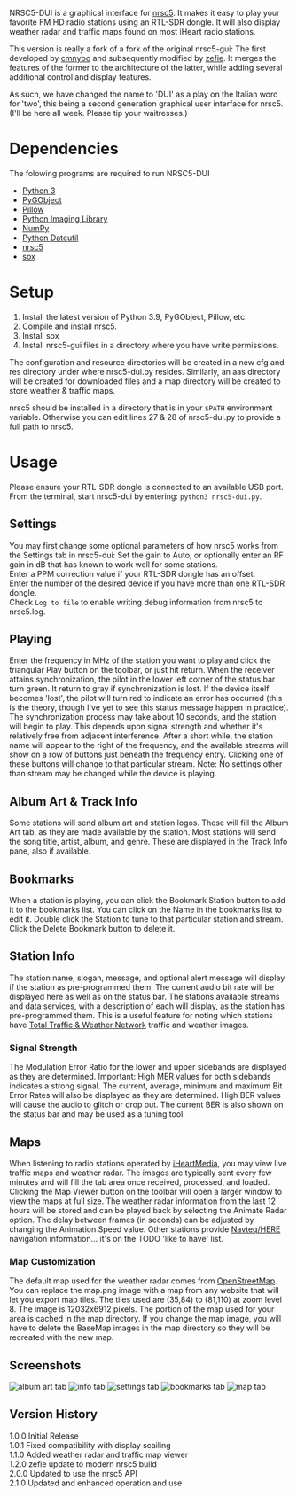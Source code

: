 NRSC5-DUI is a graphical interface for [nrsc5](https://github.com/theori-io/nrsc5).
It makes it easy to play your favorite FM HD radio stations using an RTL-SDR dongle.
It will also display weather radar and traffic maps found on most iHeart radio
stations.

This version is really a fork of a fork of the original nrsc5-gui: The first
developed by [cmnybo](https://github.com/cmnybo/nrsc5-gui) and subsequently modified
by [zefie](https://github.com/zefie/nrsc5-gui). It merges the features of the former
to the architecture of the latter, while adding several additional control and display
features.

As such, we have changed the name to 'DUI' as a play on the Italian word for 'two',
this being a second generation graphical user interface for nrsc5. (I'll be here all
week. Please tip your waitresses.)

# Dependencies

The folowing programs are required to run NRSC5-DUI

* [Python 3](https://www.python.org/downloads/release)
* [PyGObject](https://pygobject.readthedocs.io/en/latest/)
* [Pillow](https://pillow.readthedocs.io/en/stable/)
* [Python Imaging Library](http://pythonware.com/products/pil)
* [NumPy](http://www.numpy.org)
* [Python Dateutil](https://pypi.org/project/python-dateutil)
* [nrsc5](https://github.com/theori-io/nrsc5)
* [sox](https://github.com/chirlu/sox)

# Setup
1. Install the latest version of Python 3.9, PyGObject, Pillow, etc.
2. Compile and install nrsc5.
3. Install sox
4. Install nrsc5-gui files in a directory where you have write permissions.

The configuration and resource directories will be created in a new cfg and res directory
under where nrsc5-dui.py resides. Similarly, an aas directory will be created for downloaded
files and a map directory will be created to store weather & traffic maps.

nrsc5 should be installed in a directory that is in your `$PATH` environment variable.
Otherwise you can edit lines 27 & 28 of nrsc5-dui.py to provide a full path to nrsc5.

# Usage
Please ensure your RTL-SDR dongle is connected to an available USB port.
From the terminal, start nrsc5-dui by entering: `python3 nrsc5-dui.py`.

## Settings
You may first change some optional parameters of how nrsc5 works from the Settings tab in nrsc5-dui:
Set the gain to Auto, or optionally enter an RF gain in dB that has known to work well for some stations.  
Enter a PPM correction value if your RTL-SDR dongle has an offset.  
Enter the number of the desired device if you have more than one RTL-SDR dongle.  
Check `Log to file` to enable writing debug information from nrsc5 to nrsc5.log.

## Playing
Enter the frequency in MHz of the station you want to play and click the triangular Play button on the toolbar, or just hit return.
When the receiver attains synchronization, the pilot in the lower left corner of the status bar turn green. It return to gray if synchronization is lost.
If the device itself becomes 'lost', the pilot will turn red to indicate an error has occurred (this is the theory, though I've yet to see this status message happen in practice).
The synchronization process may take about 10 seconds, and the station will begin to play. This depends upon signal strength and whether it's relatively free from adjacent interference.
After a short while, the station name will appear to the right of the frequency, and the available streams will show on a row of buttons just beneath the frequency entry.
Clicking one of these buttons will change to that particular stream.
Note: No settings other than stream may be changed while the device is playing. 

## Album Art & Track Info
Some stations will send album art and station logos. These will fill the Album Art tab, as they are made available by the station.
Most stations will send the song title, artist, album, and genre. These are displayed in the Track Info pane, also if available.

## Bookmarks
When a station is playing, you can click the Bookmark Station button to add it to the bookmarks list.
You can click on the Name in the bookmarks list to edit it.
Double click the Station to tune to that particular station and stream.
Click the Delete Bookmark button to delete it.

## Station Info
The station name, slogan, message, and optional alert message will display if the station as pre-programmed them.
The current audio bit rate will be displayed here as well as on the status bar.
The stations available streams and data services, with a description of each will display, as the station has pre-programmed them.
This is a useful feature for noting which stations have [Total Traffic & Weather Network](https://www.ttwnetwork.com/) traffic and weather images.

### Signal Strength
The Modulation Error Ratio for the lower and upper sidebands are displayed as they are determined.
Important: High MER values for both sidebands indicates a strong signal.
The current, average, minimum and maximum Bit Error Rates will also be displayed as they are determined.
High BER values will cause the audio to glitch or drop out.
The current BER is also shown on the status bar and may be used as a tuning tool.

## Maps
When listening to radio stations operated by [iHeartMedia](http://iheartmedia.com/iheartmedia/stations), you may view live traffic maps
and weather radar. The images are typically sent every few minutes and will fill the tab area once received, processed, and loaded.
Clicking the Map Viewer button on the toolbar will open a larger window to view the maps at full size.
The weather radar information from the last 12 hours will be stored and can be played back by selecting the Animate Radar option.
The delay between frames (in seconds) can be adjusted by changing the Animation Speed value.
Other stations provide [Navteq/HERE](https://www.here.com) navigation information... it's on the TODO 'like to have' list.

### Map Customization
The default map used for the weather radar comes from [OpenStreetMap](https://www.openstreetmap.org).
You can replace the map.png image with a map from any website that will let you export map tiles.
The tiles used are (35,84) to (81,110) at zoom level 8. The image is 12032x6912 pixels.
The portion of the map used for your area is cached in the map directory.
If you change the map image, you will have to delete the BaseMap images in the map directory so they will be recreated with the new map. 

## Screenshots
![album art tab](https://raw.githubusercontent.com/markjfine/nrsc5-dui/master/screenshots/Album_Art_Tab.png "Album Art Tab")
![info tab](https://raw.githubusercontent.com/markjfine/nrsc5-dui/master/screenshots/Info_Tab.png "Info Tab")
![settings tab](https://raw.githubusercontent.com/markjfine/nrsc5-dui/master/screenshots/Settings_Tab.png "Settings Tab")
![bookmarks tab](https://raw.githubusercontent.com/markjfine/nrsc5-dui/master/screenshots/Bookmarks_Tab.png "Bookmarks Tab")
![map tab](https://raw.githubusercontent.com/markjfine/nrsc5-dui/master/screenshots/Map_Tab.png "Map Tab")

## Version History
1.0.0 Initial Release  
1.0.1 Fixed compatibility with display scailing  
1.1.0 Added weather radar and traffic map viewer  
1.2.0 zefie update to modern nrsc5 build  
2.0.0 Updated to use the nrsc5 API  
2.1.0 Updated and enhanced operation and use  
